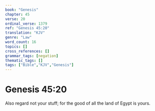 ```yaml
---
book: "Genesis"
chapter: 45
verse: 20
ordinal_verse: 1379
ref: "Genesis 45:20"
translation: "KJV"
genre: "Law"
word_count: 16
topics: []
cross_references: []
grammar_tags: [negation]
thematic_tags: []
tags: ["Bible","KJV","Genesis"]
---
```


# Genesis 45:20

Also regard not your stuff; for the good of all the land of Egypt is yours.
